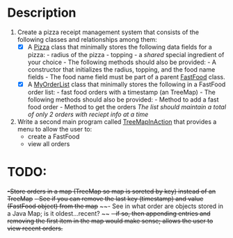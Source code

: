 # Description
1. Create a pizza receipt management system that consists of the following classes and relationships among them:
    - [x] A [Pizza](Pizza.java) class that minimally stores the following data fields for a pizza:
            - radius of the pizza
            - topping
            - a *shared* special ingredient of your choice 
            - The following methods should also be provided:
                - A constructor that initializes the radius, topping, and the food name fields
                    - The food name field must be part of a parent [FastFood](FastFood.java) class.
    - [x] A [MyOrderList](MyOrderList.java) class that minimally stores the following in a FastFood order list:
            - fast food orders with a timestamp (an TreeMap)
            - The following methods should also be provided:
                - Method to add a fast food order 
                - Method to get the orders
            *The list should maintain a total of only 2 orders with reciept info at a time*

2. Write a second main program called [TreeMapInAction](TreeMapInAction.java) that provides a menu to allow the user to: 
    - create a FastFood 
    - view all orders 

# TODO:
~~-Store orders in a map (TreeMap so map is soreted by key) instead of an TreeMap~~
    ~~- See if you can remove the last key (timestamp) and value (FastFood object) from the map~~
    ~~- See in what order are objects stored in a Java Map; is it oldest...recent? ~~
        ~~- if so, then appending entries and removing the first item in the map would make sense; allows the user to view recent orders.~~ 

